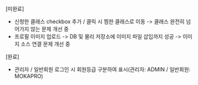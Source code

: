   [미완료]
  - 신청한 클래스 checkbox 추가 / 클릭 시 찜한 클래스로 이동 -> 클래스 완전히 넘어가지 않는 문제 개선 중
  - 프로필 이미지 업로드 -> DB 및 물리 저장소에 이미지 파일 삽입까지 성공 -> 이미지 소스 연결 문제 개선 중  
  
  [완료]
  - 관리자 / 일반회원 로그인 시 회원등급 구분하여 표시(관리자: ADMIN / 일반회원: MOKAPRO)

